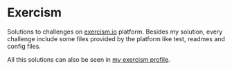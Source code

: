# Exercism
Solutions to challenges on [exercism.io](https://exercism.io) platform. Besides my solution, every challenge include some files provided by the platform like test, readmes and config files.

All this solutions can also be seen in [my exercism profile](https://exercism.io/profiles/fcosueza).
